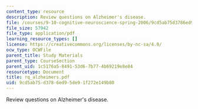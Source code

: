 ```yaml
---
content_type: resource
description: Review questions on Alzheimer's disease.
file: /courses/9-10-cognitive-neuroscience-spring-2006/9cd5ab75d3786ed95de91f272e149b80_rq_alzheimers.pdf
file_size: 57942
file_type: application/pdf
learning_resource_types: []
license: https://creativecommons.org/licenses/by-nc-sa/4.0/
ocw_type: OCWFile
parent_title: Study Materials
parent_type: CourseSection
parent_uid: 1c5176a5-8491-53d6-7b77-4b69219e8e84
resourcetype: Document
title: rq_alzheimers.pdf
uid: 9cd5ab75-d378-6ed9-5de9-1f272e149b80
---
```

Review questions on Alzheimer's disease.